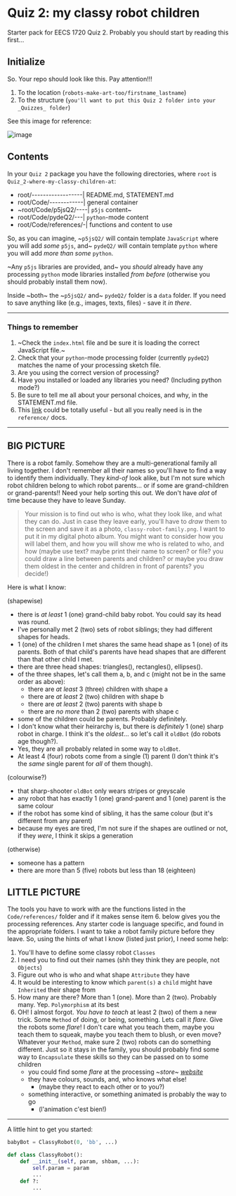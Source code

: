 # Quiz 2: my classy robot children

Starter pack for EECS 1720 Quiz 2. Probably you should start by reading this first...

## Initialize

So. Your repo should look like this. Pay attention!!!

1. To the location (`robots-make-art-too/firstname_lastname`)
2. To the structure (`you'll want to put this Quiz 2 folder into your _Quizzes_ folder`)

See this image for reference:

![image](/Code/references/repo.png "This is what your repo should look like")

## Contents

In your `Quiz 2` package you have the following directories, where `root` is `Quiz_2-where-my-classy-children-at`:

- root/------------------| README.md, STATEMENT.md
- root/Code/------------| general container
- ~root/Code/p5jsQ2/----| `p5js` content~
- root/Code/pydeQ2/---| `python`-mode content
- root/Code/references/-| functions and content to use

So, as you can imagine, ~`p5jsQ2/` will contain template `JavaScript` where you will add _some_ `p5js`, and~ `pydeQ2/` will contain template `python` where you will add _more than some_ `python`.

~Any `p5js` libraries are provided, and~ you _should_ already have any processing `python` mode libraries installed _from before_ (otherwise you should probably install them now).

Inside ~both~ the ~`p5jsQ2/` and~ `pydeQ2/` folder is a `data` folder. If you need to save anything like (e.g., images, texts, files) - save it _in there_.

---

### Things to remember

1. ~Check the `index.html` file and be sure it is loading the correct JavaScript file.~
2. Check that your `python`-mode processing folder (currently `pydeQ2`) matches the name of your processing sketch file.
3. Are you using the correct version of processing?
4. Have you installed or loaded any libraries you need? (Including python mode?)
5. Be sure to tell me all about your personal choices, and why, in the STATEMENT.md file.
6. This [link](https://py.processing.org/reference/createShape.html) could be totally useful - but all you really need is in the `reference/` docs.

---

## BIG PICTURE

There is a robot family. Somehow they are a multi-generational family all living together. I don't remember all their names so you'll have to find a way to identify them individually. They _kind-of_ look alike, but I'm not sure which robot children belong to which robot parents... or if some are grand-children or grand-parents!! Need your help sorting this out. We don't have _alot_ of time because they have to leave Sunday.
>
> Your mission is to find out who is who, what they look like, and what they can do. Just in case they leave early, you'll have to _draw_ them to the screen and save it as a photo, `classy-robot-family.png`. I want to put it in my digital photo album. You might want to consider how you will label them, and how you will show me who is related to who, and how (maybe use text? maybe print their name to screen? or file? you could draw a line between parents and children? or maybe you draw them oldest in the center and children in front of parents? you decide!)
>

Here is what I know:

(shapewise)

- there is _at least_ 1 (one) grand-child baby robot. You could say its head was round.
- I've personally met 2 (two) sets of robot siblings; they had different shapes for heads.
- 1 (one) of the children I met shares the same head shape as 1 (one) of its parents. Both of that child's parents have head shapes that are different than that other child I met.
- there are three head shapes: triangles(), rectangles(), ellipses().
- of the three shapes, let's call them a, b, and c (might not be in the same order as above):
  - there are _at least_ 3 (three) children with shape a
  - there are _at least_ 2 (two) children with shape b
  - there are _at least_ 2 (two) parents with shape b
  - there are _no more_ than 2 (two) parents with shape c
- some of the children could be parents. Probably definitely.
- I don't know what their heirarchy is, but there is _definitely_ 1 (one) sharp robot in charge. I think it's the _oldest_... so let's call it `oldBot` (do robots age though?).
- Yes, they are all probably related in some way to `oldBot`.
- At least 4 (four) robots come from a single (1) parent (I don't think it's the _same_ single parent for _all_ of them though).

(colourwise?)

- that sharp-shooter `oldBot` only wears stripes or greyscale
- any robot that has exactly 1 (one) grand-parent and 1 (one) parent is the same colour
- if the robot has some kind of sibling, it has the same colour (but it's different from any parent)
- because my eyes are tired, I'm not sure if the shapes are outlined or not, if they _were_, I think it skips a generation

(otherwise)

- someone has a pattern
- there are more than 5 (five) robots but less than 18 (eighteen)

## LITTLE PICTURE

The tools you have to work with are the functions listed in the `Code/references/` folder and if it makes sense item 6. below gives you the processing references. Any starter code is language specific, and found in the appropriate folders. I want to take a robot family picture before they leave. So, using the hints of what I know (listed just prior), I need some help:

1. You'll have to define some classy robot `Classes`
2. I need you to find out their names (shh they think they are people, not `Objects`)
3. Figure out who is who and what shape `Attribute` they have
4. It would be interesting to know which `parent(s)` a `child` might have `Inherited` their shape from
5. How many are there? More than 1 (one). More than 2 (two). Probably many. Yep. `Polymorphism` at its best
6. OH! I almost forgot. _You have to teach_ at least 2 (two) of them a new trick. Some `Method` of doing, or being, something. Lets call it _flare_. Give the robots some _flare_! I don't care what you teach them, maybe you teach them to squeak, maybe you teach them to blush, or even move? Whatever your `Method`, make sure 2 (two) robots can do something different. Just so it stays in the family, you should probably find some way to `Encapsulate` these skills so they can be passed on to some children
   - you could find some _flare_ at the processing ~_store_~ [_website_](https://py.processing.org/reference/)
   - they have colours, sounds, and, who knows what else!
     - (maybe they react to each other or to you?)
   - something interactive, or something animated is probably the way to go
     - (l'animation c'est bien!)

---

A little hint to get you started:

```Python
babyBot = ClassyRobot(0, 'bb', ...)

def class ClassyRobot():
    def __init__(self, param, shbam, ...):
        self.param = param
        ...
    def ?:
        ...
```
